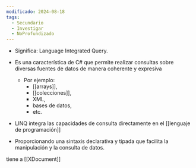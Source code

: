 ```yaml
---
modificado: 2024-08-18
tags:
  - Secundario
  - Investigar
  - NoProfundizado
---
```

+ Significa: Language Integrated Query.
 
+ Es una característica de C# que permite realizar consultas sobre diversas fuentes de datos de manera coherente y expresiva

	+ Por ejemplo:
		+ [[arrays]], 
		+ [[colecciones]], 
		+ XML, 
		+ bases de datos,
		+ etc.
		
+ LINQ integra las capacidades de consulta directamente en el [[lenguaje de programación]]

+ Proporcionando una sintaxis declarativa y tipada que facilita la manipulación y la consulta de datos.


tiene a [[XDocument]]

